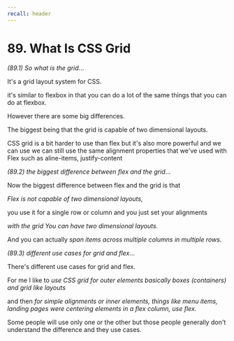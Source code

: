 ```yaml
---
recall: header
---
```


# 89. What Is CSS Grid

*(89.1) So what is the grid*...

It's a grid layout system for CSS.  
 
it's similar to flexbox in that you can do a lot of the same things that you can do at flexbox.  
 
However there are some big differences.  
 
The biggest being that the grid is capable of two dimensional layouts.  
 
CSS grid is a bit harder to use than flex but it's also more powerful and we can use we can still use the same alignment properties that we've used with Flex such as aline-items, justify-content

*(89.2) the biggest difference between flex and the grid*...

Now the biggest difference between flex and the grid is that  
 
*Flex is not capable of two dimensional layouts,*  
 
you use it for a single row or column and you just set your alignments  
 
*with the grid You can have two dimensional layouts.*  

And you can actually *span items across multiple columns in multiple rows.*  

   
*(89.3) different use cases for grid and flex*...

There's different use cases for grid and flex.  
 
For me I like to *use CSS grid for outer elements basically boxes (containers) and grid like layouts*   
 
and then *for simple alignments or inner elements, things like menu items, landing pages were centering elements in a flex column, use flex.*   
 
Some people will use only one or the other but those people generally don't understand the difference and they use cases. 